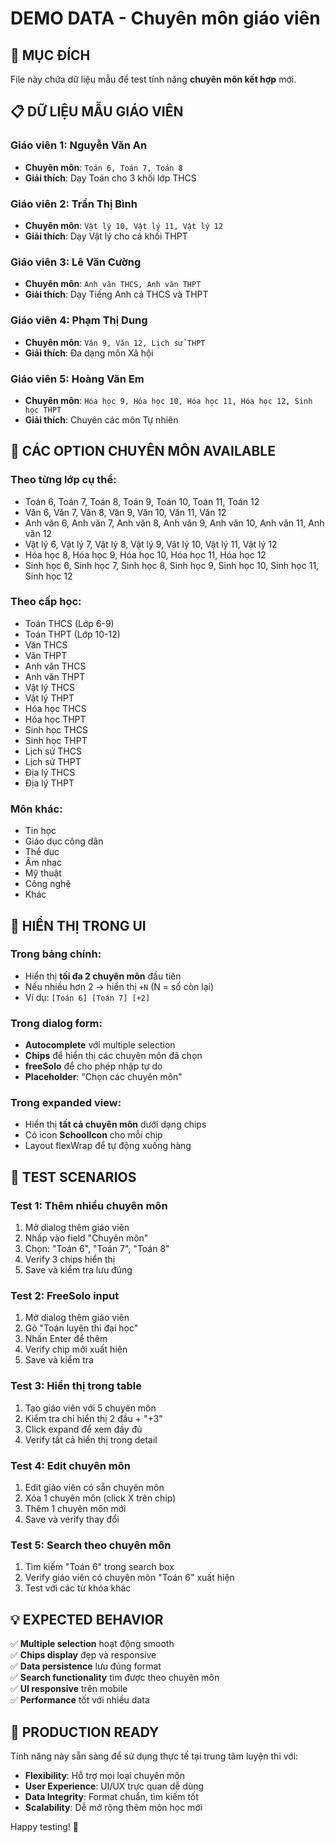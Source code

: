 # DEMO DATA - Chuyên môn giáo viên

## 🎯 MỤC ĐÍCH
File này chứa dữ liệu mẫu để test tính năng **chuyên môn kết hợp** mới.

## 📋 DỮ LIỆU MẪU GIÁO VIÊN

### **Giáo viên 1: Nguyễn Văn An**
- **Chuyên môn**: `Toán 6, Toán 7, Toán 8`
- **Giải thích**: Dạy Toán cho 3 khối lớp THCS

### **Giáo viên 2: Trần Thị Bình**  
- **Chuyên môn**: `Vật lý 10, Vật lý 11, Vật lý 12`
- **Giải thích**: Dạy Vật lý cho cả khối THPT

### **Giáo viên 3: Lê Văn Cường**
- **Chuyên môn**: `Anh văn THCS, Anh văn THPT`
- **Giải thích**: Dạy Tiếng Anh cả THCS và THPT

### **Giáo viên 4: Phạm Thị Dung**
- **Chuyên môn**: `Văn 9, Văn 12, Lịch sử THPT`
- **Giải thích**: Đa dạng môn Xã hội

### **Giáo viên 5: Hoàng Văn Em**
- **Chuyên môn**: `Hóa học 9, Hóa học 10, Hóa học 11, Hóa học 12, Sinh học THPT`
- **Giải thích**: Chuyên các môn Tự nhiên

## 🔧 CÁC OPTION CHUYÊN MÔN AVAILABLE

### **Theo từng lớp cụ thể:**
- Toán 6, Toán 7, Toán 8, Toán 9, Toán 10, Toán 11, Toán 12
- Văn 6, Văn 7, Văn 8, Văn 9, Văn 10, Văn 11, Văn 12  
- Anh văn 6, Anh văn 7, Anh văn 8, Anh văn 9, Anh văn 10, Anh văn 11, Anh văn 12
- Vật lý 6, Vật lý 7, Vật lý 8, Vật lý 9, Vật lý 10, Vật lý 11, Vật lý 12
- Hóa học 8, Hóa học 9, Hóa học 10, Hóa học 11, Hóa học 12
- Sinh học 6, Sinh học 7, Sinh học 8, Sinh học 9, Sinh học 10, Sinh học 11, Sinh học 12

### **Theo cấp học:**
- Toán THCS (Lớp 6-9)
- Toán THPT (Lớp 10-12)
- Văn THCS
- Văn THPT  
- Anh văn THCS
- Anh văn THPT
- Vật lý THCS
- Vật lý THPT
- Hóa học THCS
- Hóa học THPT
- Sinh học THCS  
- Sinh học THPT
- Lịch sử THCS
- Lịch sử THPT
- Địa lý THCS
- Địa lý THPT

### **Môn khác:**
- Tin học
- Giáo dục công dân
- Thể dục
- Âm nhạc
- Mỹ thuật
- Công nghệ
- Khác

## 🎨 HIỂN THỊ TRONG UI

### **Trong bảng chính:**
- Hiển thị **tối đa 2 chuyên môn** đầu tiên
- Nếu nhiều hơn 2 → hiển thị `+N` (N = số còn lại)
- Ví dụ: `[Toán 6] [Toán 7] [+2]`

### **Trong dialog form:**
- **Autocomplete** với multiple selection
- **Chips** để hiển thị các chuyên môn đã chọn
- **freeSolo** để cho phép nhập tự do
- **Placeholder**: "Chọn các chuyên môn"

### **Trong expanded view:**
- Hiển thị **tất cả chuyên môn** dưới dạng chips
- Có icon **SchoolIcon** cho mỗi chip
- Layout flexWrap để tự động xuống hàng

## 🧪 TEST SCENARIOS

### **Test 1: Thêm nhiều chuyên môn**
1. Mở dialog thêm giáo viên
2. Nhấp vào field "Chuyên môn"  
3. Chọn: "Toán 6", "Toán 7", "Toán 8"
4. Verify 3 chips hiển thị
5. Save và kiểm tra lưu đúng

### **Test 2: FreeSolo input**
1. Mở dialog thêm giáo viên
2. Gõ "Toán luyện thi đại học" 
3. Nhấn Enter để thêm
4. Verify chip mới xuất hiện
5. Save và kiểm tra

### **Test 3: Hiển thị trong table**
1. Tạo giáo viên với 5 chuyên môn
2. Kiểm tra chỉ hiển thị 2 đầu + "+3"
3. Click expand để xem đầy đủ
4. Verify tất cả hiển thị trong detail

### **Test 4: Edit chuyên môn**
1. Edit giáo viên có sẵn chuyên môn
2. Xóa 1 chuyên môn (click X trên chip)
3. Thêm 1 chuyên môn mới
4. Save và verify thay đổi

### **Test 5: Search theo chuyên môn**
1. Tìm kiếm "Toán 6" trong search box
2. Verify giáo viên có chuyên môn "Toán 6" xuất hiện
3. Test với các từ khóa khác

## 💡 EXPECTED BEHAVIOR

✅ **Multiple selection** hoạt động smooth  
✅ **Chips display** đẹp và responsive  
✅ **Data persistence** lưu đúng format  
✅ **Search functionality** tìm được theo chuyên môn  
✅ **UI responsive** trên mobile  
✅ **Performance** tốt với nhiều data  

## 🚀 PRODUCTION READY

Tính năng này sẵn sàng để sử dụng thực tế tại trung tâm luyện thi với:

- **Flexibility**: Hỗ trợ mọi loại chuyên môn
- **User Experience**: UI/UX trực quan dễ dùng  
- **Data Integrity**: Format chuẩn, tìm kiếm tốt
- **Scalability**: Dễ mở rộng thêm môn học mới

Happy testing! 🎉
